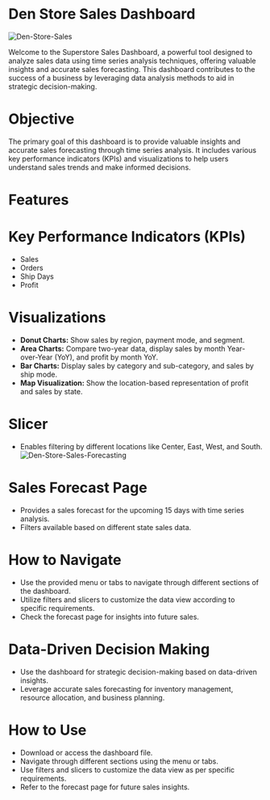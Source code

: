# Den Store Sales Dashboard
![Den-Store-Sales](https://github.com/GeekyKabir/power-bi-den-store-sales/assets/56930766/b5664d03-2f57-4e7d-8786-e1756cbd869e)

Welcome to the Superstore Sales Dashboard, a powerful tool designed to analyze sales data using time series analysis techniques, offering valuable insights and accurate sales forecasting. This dashboard contributes to the success of a business by leveraging data analysis methods to aid in strategic decision-making.

# Objective
The primary goal of this dashboard is to provide valuable insights and accurate sales forecasting through time series analysis. It includes various key performance indicators (KPIs) and visualizations to help users understand sales trends and make informed decisions.

# Features
# Key Performance Indicators (KPIs)
- Sales
- Orders
- Ship Days
- Profit
# Visualizations
- **Donut Charts:** Show sales by region, payment mode, and segment.
- **Area Charts:** Compare two-year data, display sales by month Year-over-Year (YoY), and profit by month YoY.
- **Bar Charts:** Display sales by category and sub-category, and sales by ship mode.
- **Map Visualization:** Show the location-based representation of profit and sales by state.
# Slicer
- Enables filtering by different locations like Center, East, West, and South.
![Den-Store-Sales-Forecasting](https://github.com/GeekyKabir/power-bi-den-store-sales/assets/56930766/2b15ac38-e7ab-4ef1-b333-6066382077c0)

# Sales Forecast Page
- Provides a sales forecast for the upcoming 15 days with time series analysis.
- Filters available based on different state sales data.
# How to Navigate
- Use the provided menu or tabs to navigate through different sections of the dashboard.
- Utilize filters and slicers to customize the data view according to specific requirements.
- Check the forecast page for insights into future sales.
# Data-Driven Decision Making
- Use the dashboard for strategic decision-making based on data-driven insights.
- Leverage accurate sales forecasting for inventory management, resource allocation, and business planning.
# How to Use
- Download or access the dashboard file.
- Navigate through different sections using the menu or tabs.
- Use filters and slicers to customize the data view as per specific requirements.
- Refer to the forecast page for future sales insights.
